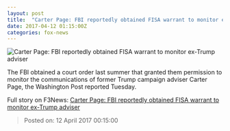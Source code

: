 ```yaml
---
layout: post
title:  "Carter Page: FBI reportedly obtained FISA warrant to monitor ex-Trump adviser"
date: 2017-04-12 01:15:00Z
categories: fox-news
---
```


![Carter Page: FBI reportedly obtained FISA warrant to monitor ex-Trump adviser](http://a57.foxnews.com/media2.foxnews.com/BrightCove/694940094001/2017/03/30/0/0/694940094001_5379639487001_5379627723001-vs.jpg?ve=1)

The FBI obtained a court order last summer that granted them permission to monitor the communications of former Trump campaign adviser Carter Page, the Washington Post reported Tuesday.


Full story on F3News: [Carter Page: FBI reportedly obtained FISA warrant to monitor ex-Trump adviser](http://www.f3nws.com/n/MtDZNF)

> Posted on: 12 April 2017 00:15:00
